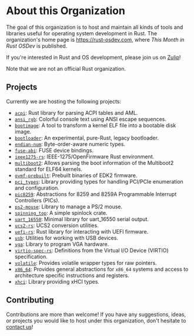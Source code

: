 # About this Organization

The goal of this organization is to host and maintain all kinds of tools and libraries useful for operating system development in Rust. The organization's home page is https://rust-osdev.com, where _This Month in Rust OSDev_ is published.

If you're interested in Rust and OS development, please join us on [Zulip]!

Note that we are not an official Rust organization.

## Projects
Currently we are hosting the following projects:

- [`acpi`](https://github.com/rust-osdev/acpi): Rust library for parsing ACPI tables and AML.
- [`ansi_rgb`](https://github.com/rust-osdev/ansi_rgb): Colorful console text using ANSI escape sequences.
- [`bootimage`](https://github.com/rust-osdev/bootimage): A tool to transform a kernel ELF file into a bootable disk image.
- [`bootloader`](https://github.com/rust-osdev/bootloader): An experimental, pure-Rust, legacy bootloader.
- [`endian-num`](https://github.com/rust-osdev/endian-num): Byte-order-aware numeric types.
- [`fuse-abi`](https://github.com/rust-osdev/fuse-abi): FUSE device bindings.
- [`ieee1275-rs`](https://github.com/rust-osdev/ieee1275-rs): IEEE-1275/OpenFirmware Rust environment.
- [`multiboot2`](https://github.com/rust-osdev/multiboot2): Allows parsing the boot information of the Multiboot2 standard for ELF64 kernels.
- [`ovmf-prebuilt`](https://github.com/rust-osdev/ovmf-prebuilt): Prebuilt binaries of EDK2 firmware.
- [`pci_types`](https://github.com/rust-osdev/pci_types): Library providing types for handling PCI/PCIe enumeration and configuration.
- [`pic8259`](https://github.com/rust-osdev/pic8259): Abstractions for 8259 and 8259A Programmable Interrupt Controllers (PICs).
- [`ps2-mouse`](https://github.com/rust-osdev/ps2-mouse): Library to manage a PS/2 mouse.
- [`spinning_top`](https://github.com/rust-osdev/spinning_top): A simple spinlock crate.
- [`uart_16550`](https://github.com/rust-osdev/uart_16550): Minimal library for uart_16550 serial output.
- [`ucs2-rs`](https://github.com/rust-osdev/ucs2-rs): UCS2 conversion utilities.
- [`uefi-rs`](https://github.com/rust-osdev/uefi-rs): Rust library for interacting with UEFI firmware.
- [`usb`](https://github.com/rust-osdev/usb): Utilities for working with USB devices.
- [`vga`](https://github.com/rust-osdev/vga): Library to program VGA hardware.
- [`virtio-spec-rs`](https://github.com/rust-osdev/virtio-spec-rs): Definitions from the Virtual I/O Device (VIRTIO) specification.
- [`volatile`](https://github.com/rust-osdev/volatile): Provides volatile wrapper types for raw pointers.
- [`x86_64`](https://github.com/rust-osdev/x86_64): Provides general abstractions for `x86_64` systems and access to architecture specific instructions and registers.
- [`xhci`](https://github.com/rust-osdev/xhci): Library providing xHCI types.

## Contributing
Contributions are more than welcome! If you have any suggestions, ideas, or projects you would like to host under this organization, don't hesitate to [contact us][Zulip]!

[Zulip]: https://rust-osdev.zulipchat.com
